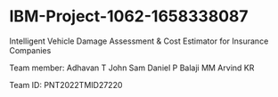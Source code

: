 # IBM-Project-1062-1658338087
Intelligent Vehicle Damage Assessment &amp; Cost Estimator for Insurance Companies

Team member:
Adhavan T
John Sam Daniel P
Balaji MM
Arvind KR

Team ID: PNT2022TMID27220
